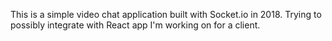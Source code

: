 This is a simple video chat application built with Socket.io in 2018.
Trying to possibly integrate with React app I'm working on for a client.